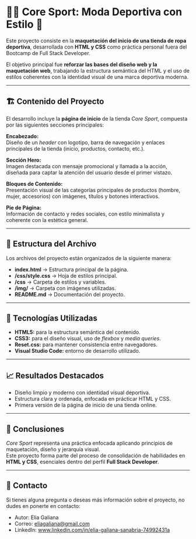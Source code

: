 # 🏋️‍♂️ Core Sport: Moda Deportiva con Estilo 💪  

Este proyecto consiste en la **maquetación del inicio de una tienda de ropa deportiva**, desarrollada con **HTML y CSS** como práctica personal fuera del Bootcamp de Full Stack Developer.  

El objetivo principal fue **reforzar las bases del diseño web y la maquetación web**, trabajando la estructura semántica del HTML y el uso de estilos coherentes con la identidad visual de una marca deportiva moderna.  

---

## 🏗️ Contenido del Proyecto  

El desarrollo incluye la **página de inicio** de la tienda *Core Sport*, compuesta por las siguientes secciones principales:  

**Encabezado:**  
Diseño de un *header* con logotipo, barra de navegación y enlaces principales de la tienda (inicio, productos, contacto, etc.).  

**Sección Hero:**  
Imagen destacada con mensaje promocional y llamada a la acción, diseñada para captar la atención del usuario desde el primer vistazo.  

**Bloques de Contenido:**  
Presentación visual de las categorías principales de productos (hombre, mujer, accesorios) con imágenes, títulos y botones interactivos.  

**Pie de Página:**  
Información de contacto y redes sociales, con estilo minimalista y coherente con la estética general.  

---

## 📂 Estructura del Archivo  

Los archivos del proyecto están organizados de la siguiente manera:  

- **index.html** → Estructura principal de la página.  
- **/css/style.css** → Hoja de estilos principal.  
- **/css** → Carpeta de estilos y variables.  
- **/img/** → Carpeta con imágenes utilizadas.  
- **README.md** → Documentación del proyecto.  

---

## 🧰 Tecnologías Utilizadas  

- **HTML5:** para la estructura semántica del contenido.  
- **CSS3:** para el diseño visual, uso de *flexbox* y *media queries*.  
- **Reset.css:** para mantener consistencia entre navegadores.  
- **Visual Studio Code:** entorno de desarrollo utilizado.  

---

## 📈 Resultados Destacados  

- Diseño limpio y moderno con identidad visual deportiva.   
- Estructura clara y ordenada, enfocada en prácticar HTML y CSS.  
- Primera versión de la página de inicio de una tienda online.  

---

## 📝 Conclusiones  

*Core Sport* representa una práctica enfocada aplicando principios de maquetación, diseño y jerarquía visual.  
Este proyecto forma parte del proceso de consolidación de habilidades en **HTML y CSS**, esenciales dentro del perfil **Full Stack Developer**.  

---

## 📧 Contacto

Si tienes alguna pregunta o deseas más información sobre el proyecto, no dudes en ponerte en contacto:

- Autor: Elia Galiana
- Correo: eliagaliana@gmail.com
- LinkedIn: www.linkedin.com/in/elia-galiana-sanabria-74992431a
